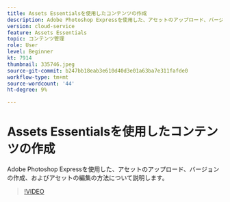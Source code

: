 ```yaml
---
title: Assets Essentialsを使用したコンテンツの作成
description: Adobe Photoshop Expressを使用した、アセットのアップロード、バージョンの作成、およびアセットの編集の方法について説明します。
version: cloud-service
feature: Assets Essentials
topic: コンテンツ管理
role: User
level: Beginner
kt: 7914
thumbnail: 335746.jpeg
source-git-commit: b247bb18eab3e610d40d3e01a63ba7e311fafde0
workflow-type: tm+mt
source-wordcount: '44'
ht-degree: 9%

---
```



# Assets Essentialsを使用したコンテンツの作成

Adobe Photoshop Expressを使用した、アセットのアップロード、バージョンの作成、およびアセットの編集の方法について説明します。

>[!VIDEO](https://video.tv.adobe.com/v/335746/?quality=9&learn=on)
